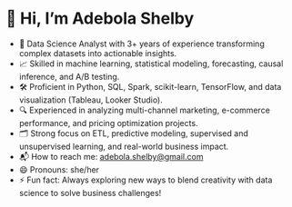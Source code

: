 # 👋 Hi, I’m Adebola Shelby

- 🧠 Data Science Analyst with 3+ years of experience transforming complex datasets into actionable insights.
- 📈 Skilled in machine learning, statistical modeling, forecasting, causal inference, and A/B testing.
- 🛠️ Proficient in Python, SQL, Spark, scikit-learn, TensorFlow, and data visualization (Tableau, Looker Studio).
- 🔍 Experienced in analyzing multi-channel marketing, e-commerce performance, and pricing optimization projects.
- 🗂️ Strong focus on ETL, predictive modeling, supervised and unsupervised learning, and real-world business impact.
- 📬 How to reach me: adebola.shelby@gmail.com
- 😄 Pronouns: she/her
- ⚡ Fun fact: Always exploring new ways to blend creativity with data science to solve business challenges!


<!---
AdebolaShelby/AdebolaShelby is a ✨ special ✨ repository because its `README.md` (this file) appears on your GitHub profile.
You can click the Preview link to take a look at your changes.
--->
